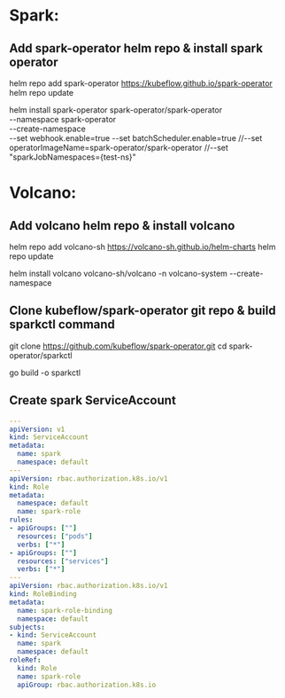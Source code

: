 # Spark:

## Add spark-operator helm repo & install spark operator 

helm repo add spark-operator https://kubeflow.github.io/spark-operator
helm repo update


helm install spark-operator spark-operator/spark-operator \
    --namespace spark-operator \
    --create-namespace \
    --set webhook.enable=true
	--set batchScheduler.enable=true
	//--set operatorImageName=spark-operator/spark-operator
	//--set "sparkJobNamespaces={test-ns}"


# Volcano:

## Add volcano helm repo & install volcano

helm repo add volcano-sh https://volcano-sh.github.io/helm-charts
helm repo update

helm install volcano volcano-sh/volcano -n volcano-system --create-namespace

## Clone kubeflow/spark-operator git repo & build sparkctl command
git clone https://github.com/kubeflow/spark-operator.git
cd spark-operator/sparkctl

go build -o sparkctl


## Create spark ServiceAccount

```yaml
---
apiVersion: v1
kind: ServiceAccount
metadata:
  name: spark
  namespace: default
---
apiVersion: rbac.authorization.k8s.io/v1
kind: Role
metadata:
  namespace: default
  name: spark-role
rules:
- apiGroups: [""]
  resources: ["pods"]
  verbs: ["*"]
- apiGroups: [""]
  resources: ["services"]
  verbs: ["*"]
---
apiVersion: rbac.authorization.k8s.io/v1
kind: RoleBinding
metadata:
  name: spark-role-binding
  namespace: default
subjects:
- kind: ServiceAccount
  name: spark
  namespace: default
roleRef:
  kind: Role
  name: spark-role
  apiGroup: rbac.authorization.k8s.io

